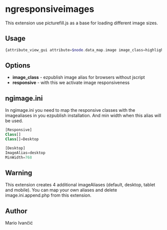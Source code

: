ngresponsiveimages
==========================

This extension use picturefill.js as a base for loading different image sizes.

## Usage ##

```php
{attribute_view_gui attribute=$node.data_map.image image_class=highlighted responsive}
```

## Options ##

* __image_class__ - ezpublish image alias for browsers without jscript
* __responsive__ - with this we activate image responsiveness


## ngimage.ini ##
In ngimage.ini you need to map the responsive classes with the imagealiases in you ezpublish installation. And min width when this alias will be used.

```php
[Responsive]
Class[]
Class[]=Desktop

[Desktop]
ImageAlias=desktop
MinWidth=768
```

## Warning ##
This extension creates 4 additional imageAliases (default, desktop, tablet and mobile). You can map your own aliases and delete image.ini.append.php from this extension.

## Author ##

Mario Ivančić
